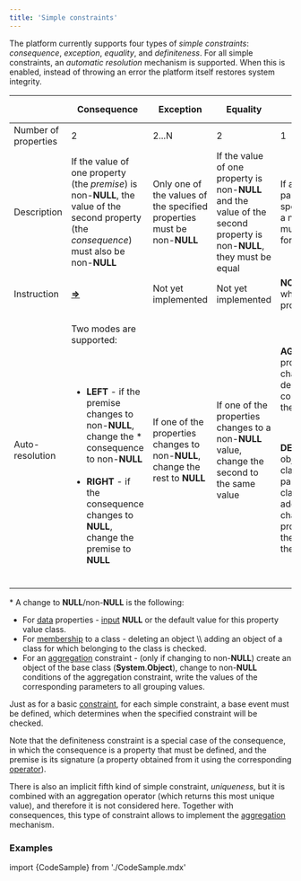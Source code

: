 ```yaml
---
title: 'Simple constraints'
---
```


The platform currently supports four types of *simple constraints*: *consequence*, *exception*, *equality*, and *definiteness*. For all simple constraints, an *automatic resolution* mechanism is supported. When this is enabled, instead of throwing an error the platform itself restores system integrity.

|<br /><br/>|Consequence|Exception|Equality|Definiteness|
|---|---|---|---|---|
|Number of properties|2|2...N|2|1|
|Description|If the value of one property (the <em>premise</em>) is non-<strong>NULL</strong>, the value of the second property (the <em>consequence</em>) must also be non-<strong>NULL</strong>|Only one of the values of the specified properties must be non-<strong>NULL</strong>|If the value of one property is non-<strong>NULL</strong> and the value of the second property is non-<strong>NULL</strong>, they must be equal|If all property parameters match specified classes, a non-<strong>NULL</strong> value must be specified for them|
|Instruction|<strong>[=>](Instruction=.md)</strong>|Not yet implemented|Not yet implemented|<strong>NONULL</strong> option when defining properties|
|Auto-resolution|<p>Two modes are supported:</p><br/><ul><br/><li><strong>LEFT</strong> - if the premise changes to non-<strong>NULL</strong>, change the * consequence to non-<strong>NULL</strong></li><br/><li><strong>RIGHT</strong> - if the consequence changes to <strong>NULL</strong>, change the premise to <strong>NULL</strong></li><br/></ul>|If one of the properties changes to non-<strong>NULL</strong>, change the rest to <strong>NULL</strong>|If one of the properties changes to a non-<strong>NULL</strong> value, change the second to the same value|<p><strong>AGGR</strong> - if a property value changes to <strong>NULL</strong>, delete objects corresponding to the parameters</p><br/><p><strong>DEFAULT</strong> value - if objects whose classes match the parameters classes are added/reclassified, change the property value for these objects to the default value.</p>|

\* A change to **NULL**/non-**NULL** is the following:

-   For [data](Data_properties_DATA.md) properties - [input](Property_change_CHANGE.md) **NULL** or the default value for this property value class.
-   For [membership](Classification_IS_AS.md) to a class - deleting an object \\\\ adding an object of a class for which belonging to the class is checked.
-   For an [aggregation](Grouping_GROUP.md) constraint - (only if changing to non-**NULL**) create an object of the base class (**System**.**Object**), change to non-**NULL** conditions of the aggregation constraint, write the values of the corresponding parameters to all grouping values.

Just as for a basic [constraint](Constraints.md), for each simple constraint, a base event must be defined, which determines when the specified constraint will be checked. 

Note that the definiteness constraint is a special case of the consequence, in which the consequence is a property that must be defined, and the premise is its signature (a property obtained from it using the corresponding [operator](Property_signature_CLASS.md)).

There is also an implicit fifth kind of simple constraint, *uniqueness*, but it is combined with an aggregation operator (which returns this most unique value), and therefore it is not considered here. Together with consequences, this type of constraint allows to implement the [aggregation](Aggregations.md) mechanism. 

### Examples

import {CodeSample} from './CodeSample.mdx'

<CodeSample url="https://documentation.lsfusion.org/sample?file=InstructionSample&block=means"/>
